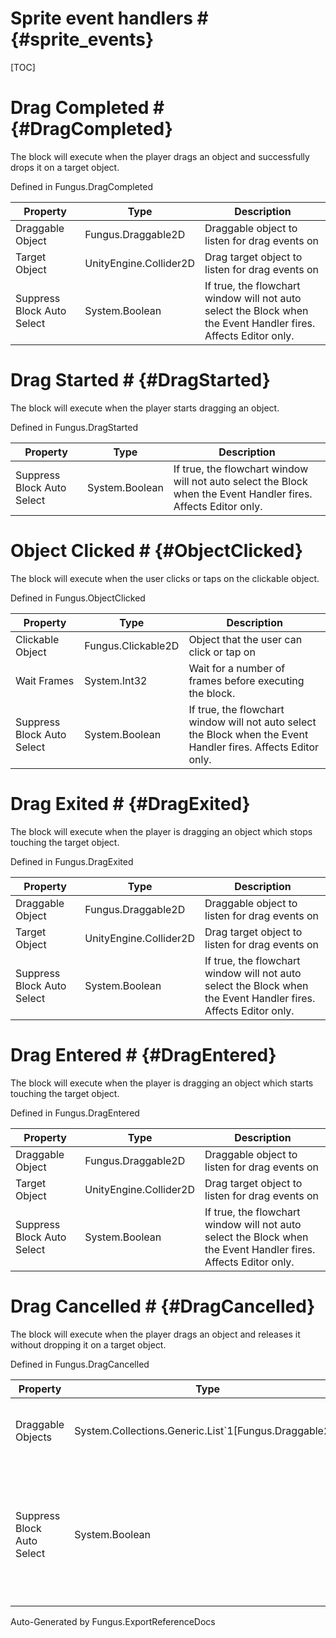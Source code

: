 # Sprite event handlers # {#sprite_events}

[TOC]
# Drag Completed # {#DragCompleted}
The block will execute when the player drags an object and successfully drops it on a target object.

Defined in Fungus.DragCompleted

Property | Type | Description
 --- | --- | ---
Draggable Object | Fungus.Draggable2D | Draggable object to listen for drag events on
Target Object | UnityEngine.Collider2D | Drag target object to listen for drag events on
Suppress Block Auto Select | System.Boolean | If true, the flowchart window will not auto select the Block when the Event Handler fires. Affects Editor only.

# Drag Started # {#DragStarted}
The block will execute when the player starts dragging an object.

Defined in Fungus.DragStarted

Property | Type | Description
 --- | --- | ---
Suppress Block Auto Select | System.Boolean | If true, the flowchart window will not auto select the Block when the Event Handler fires. Affects Editor only.

# Object Clicked # {#ObjectClicked}
The block will execute when the user clicks or taps on the clickable object.

Defined in Fungus.ObjectClicked

Property | Type | Description
 --- | --- | ---
Clickable Object | Fungus.Clickable2D | Object that the user can click or tap on
Wait Frames | System.Int32 | Wait for a number of frames before executing the block.
Suppress Block Auto Select | System.Boolean | If true, the flowchart window will not auto select the Block when the Event Handler fires. Affects Editor only.

# Drag Exited # {#DragExited}
The block will execute when the player is dragging an object which stops touching the target object.

Defined in Fungus.DragExited

Property | Type | Description
 --- | --- | ---
Draggable Object | Fungus.Draggable2D | Draggable object to listen for drag events on
Target Object | UnityEngine.Collider2D | Drag target object to listen for drag events on
Suppress Block Auto Select | System.Boolean | If true, the flowchart window will not auto select the Block when the Event Handler fires. Affects Editor only.

# Drag Entered # {#DragEntered}
The block will execute when the player is dragging an object which starts touching the target object.

Defined in Fungus.DragEntered

Property | Type | Description
 --- | --- | ---
Draggable Object | Fungus.Draggable2D | Draggable object to listen for drag events on
Target Object | UnityEngine.Collider2D | Drag target object to listen for drag events on
Suppress Block Auto Select | System.Boolean | If true, the flowchart window will not auto select the Block when the Event Handler fires. Affects Editor only.

# Drag Cancelled # {#DragCancelled}
The block will execute when the player drags an object and releases it without dropping it on a target object.

Defined in Fungus.DragCancelled

Property | Type | Description
 --- | --- | ---
Draggable Objects | System.Collections.Generic.List`1[Fungus.Draggable2D] | Draggable object to listen for drag events on
Suppress Block Auto Select | System.Boolean | If true, the flowchart window will not auto select the Block when the Event Handler fires. Affects Editor only.

Auto-Generated by Fungus.ExportReferenceDocs